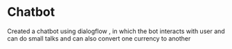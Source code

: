 # Chatbot
Created a chatbot using dialogflow , in which the bot interacts with user and can do small talks and can also convert one currency to another
